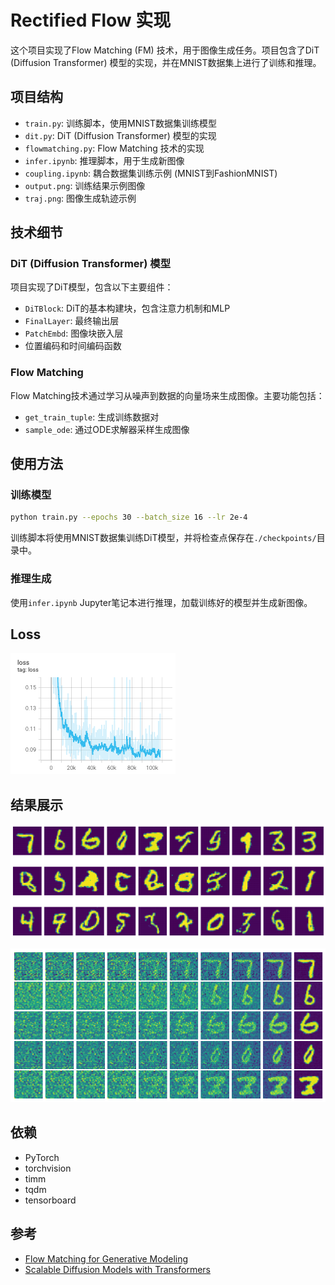 # Rectified Flow 实现

这个项目实现了Flow Matching (FM) 技术，用于图像生成任务。项目包含了DiT (Diffusion Transformer) 模型的实现，并在MNIST数据集上进行了训练和推理。

## 项目结构

- `train.py`: 训练脚本，使用MNIST数据集训练模型
- `dit.py`: DiT (Diffusion Transformer) 模型的实现
- `flowmatching.py`: Flow Matching 技术的实现
- `infer.ipynb`: 推理脚本，用于生成新图像
- `coupling.ipynb`: 耦合数据集训练示例 (MNIST到FashionMNIST)
- `output.png`: 训练结果示例图像
- `traj.png`: 图像生成轨迹示例

## 技术细节

### DiT (Diffusion Transformer) 模型

项目实现了DiT模型，包含以下主要组件：

- `DiTBlock`: DiT的基本构建块，包含注意力机制和MLP
- `FinalLayer`: 最终输出层
- `PatchEmbd`: 图像块嵌入层
- 位置编码和时间编码函数

### Flow Matching

Flow Matching技术通过学习从噪声到数据的向量场来生成图像。主要功能包括：

- `get_train_tuple`: 生成训练数据对
- `sample_ode`: 通过ODE求解器采样生成图像

## 使用方法

### 训练模型

```bash
python train.py --epochs 30 --batch_size 16 --lr 2e-4
```

训练脚本将使用MNIST数据集训练DiT模型，并将检查点保存在`./checkpoints/`目录中。

### 推理生成

使用`infer.ipynb` Jupyter笔记本进行推理，加载训练好的模型并生成新图像。

## Loss

![Loss](loss.png)

## 结果展示

![生成效果](output.png)

![生成轨迹](traj.png)

## 依赖

- PyTorch
- torchvision
- timm
- tqdm
- tensorboard

## 参考

- [Flow Matching for Generative Modeling](https://arxiv.org/abs/2210.02747)
- [Scalable Diffusion Models with Transformers](https://arxiv.org/abs/2212.09748)
